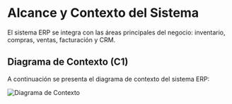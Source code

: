# Alcance y Contexto del Sistema

El sistema ERP se integra con las áreas principales del negocio: inventario, compras, ventas, facturación y CRM.

## Diagrama de Contexto (C1)
A continuación se presenta el diagrama de contexto del sistema ERP:

![Diagrama de Contexto](documentos/imagenes/c1_context.png)
